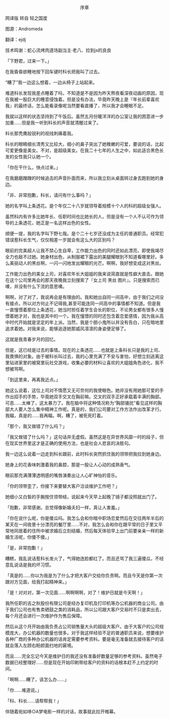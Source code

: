 <p align="center">序章</p>

网译版 转自 轻之国度

图源：Andromeda

翻译：ejdj

技术鸣谢：蛇心流烤肉道场副当主·老八、捡到js的良良

「下野君，过来一下。」

在我昏昏欲睡地按下回车键时科长把我叫了过去。

“糟了”我一边这么想着，一边从椅子上站起来。

难道科长发现我差点睡着了吗，不知道是不是因为昨天熬夜看深夜动画的原因，现在我被一股巨大的睡意侵蚀着。但是没有办法，毕竟昨天晚上是『年长前辈喜欢我』的最终话，怎么能看录像呢当然要看直播了，所以我才会睡眠不足。

我就以这样的状态坚持到了午饭后。虽然五月份暖洋洋的办公室让我的困意进一步加重……但是我一听到科长的声音就清醒过来了。

科长那秃鹰般锐利的视线刺痛着我。

科长的眼睛细长清秀又比较大，细小的鼻子突出了她稚嫩的可爱，要说的话，比起可爱更像是美女。不对，是超级美女。在我二十七年的人生之中，如此适合黑色长发的女性我只认她一个。

「你在干什么，快点过来。」

在我磨磨蹭蹭的时候追击的声音扑面而来，所以我立刻从桌面转过身去跑到她的身边。

「非、非常抱歉，科长，请问有什么事吗？」

她的名字叫上条透花。是个年仅二十八岁就领导着规模十个人的科的超级女强人。

虽然科内有许多比她年长、任职时间也比她长的人，但是没有一个人不认可作为领导的上条透花，她正是一名这样出色的女性。

顺便一提，我的名字叫下野七哉。是个二十七岁还没成为主任的普通职员。经常犯错误惹科长生气，仅仅相差一岁就会有这么大的区别吗？

眼前的完美超人让我不禁心生自卑，工作能力出色的同时还如此漂亮，即使我竭尽全力也敌不过她。她身材出色，从制服裙下露出的美腿耀眼到不知道看哪里好。多么美丽动人的黑丝啊，一闪一闪地发出耀眼的光芒。啊啊，我好想变成这对黑丝。

工作能力出色的美女上司，对喜欢年长大姐姐的我来说简直就是性癖大直击。跟她在这个公司里再会的那天夜晚我立刻搜索了『女上司 黑丝 图片』。只是搜索而已噢，并没有什么下流的意思噢。

啊啊，对了对了，我说再会是有理由的。我和她出自同一间高中，由于我们之间没有接点，所以对方何止不记得我,甚至可能连同一间高中的事情都不知道。但是我一直憧憬着那位上条透花，她当时担任着学生会长的职位，不论男女都有很多人憧憬着她才对，我也是其中的一个。我在憧憬的同时还包含着恋爱感情，因为我从高中时代开始就是坚定的年上派。当然，我是个胆小鬼所以并没有告白，只在暗地里追求着她。对我来说，能够追逐她那威风凛凛的身姿便足够了。

这就是我青春岁月的回忆。

但是，这已经是过去的事情。现在的上条透花……也就是上条科长只是我的上司、我畏惧的对象。由于被科长叫过去，我的心里充满了不安与害怕，好想立刻逃离这里钻进家里的被窝里玩社交游戏，收集必要的材料让喜欢的大姐姐角色进化，我不想被骂啊。

「到这里来，再离我近点。」

她这么说着，这位上司对不情愿又无可奈何的我使眼色。她并没有用她那可爱的手作出招手的手势，毕竟她双手交叉在胸前嘛。交叉的双手正好承载着丰满的胸部。可恶……太棒了，这太暴力了。我在脑中将这种情况称为“胸部骚扰”看见这样的胸部大人要人怎么集中精神工作呢。真是的，我们公司要对工作方法作出改革才行。我瞄，真是的……我再瞄。啊，糟了，被死死盯着。

「那个，我又做错了什么吗？」

「我又做错了什么吗？」这句话并无虚假。虽然这是在异世界风靡一时的段子，但在现实世界里这才是正确的使用方法，也是社会人悲哀的决胜句。

我一边这么说着一边走到科长跟前，此时科长突然抓住我的领带把我拉到她身边。

她身上的花香味刺激着我的鼻腔，那是一股让人心动的成熟香气。

眼前那充满薄薄透明感的嘴唇演奏出让人心旷神怡的音乐。

「你的领带歪了，你接下来要替大客户洽谈维护工作吧？」

她细小又白皙的手腕按住领带结，说起来今天早上起晚了镜子都没照就出门了。

「抱歉，非常感谢。总觉得像新婚夫妇一样，真让人害羞。」

「你在说什么呢，你是傻瓜吗。我怎么会和你暗中职场恋爱然后在交往两年半后的某天在一间夜景十分漂亮的餐厅里……不对，我怎么会和你在跟平常的日子里又平常地同居着的住所中被求婚后立刻结婚，然后每天体验早上出门前要亲亲一样的新婚生活呢，你傻不傻。」

「是，非常抱歉！」

糟糕，我乱说话惹科长发火了，气得她连脸都红了。而且还骂了我三遍傻瓜，不经意乱说话是我的坏习惯。

「真是的……你以为我是为了什么才把大客户交给你负责啊。而且今天是你第一次跟对方见面，给我打起精神来。」

「是！对对对，第一次见面……啊啊啊啊，对了！维护日就是今天啊！」

我所任职的吉之秋股份有限公司是经办复印机及打印机等办公机器的商业公司。由于我们公司也有售卖硒鼓之类的消耗品，所以公司跟大客户交易时不只是卖出去，每个月还会进行一次维护作为售后保障。

然后从这个月开始由我负责占公司销售量大头的超级大客户。由于大客户的公司规模庞大，办公机器的数量也很多。对于我这样经验不足的普通职员来说，想要维护各种厂商的多种办公机器的话肯定需要参考资料。要是毫无准备就去接待客户的话就会落入左顾右盼颜面扫地的窘境。

而且……完全忘记今天是维护日的我还没有准备好数量足够的参考资料。虽然电子数据已经整理好……但是现在开始印刷带给客户的资料的话根本赶不上约定的时间。

「啊啊……糟了，该怎么办……」

「你……难道说。」

「科、科长……请帮帮我！」

伴随着宛如哆○A梦电影一样的对话，故事就此拉开帷幕。


